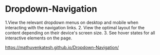 # Dropdown-Navigation

1.View the relevant dropdown menus on desktop and mobile when interacting with the navigation links. 2. View the optimal layout for the content depending on their device's screen size. 3. See hover states for all interactive elements on the page.

https://mathuvenkatesh.github.io/Dropdown-Navigation/
